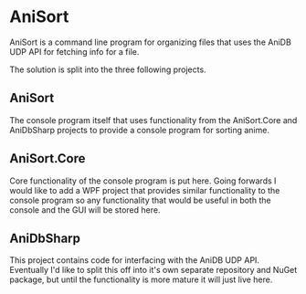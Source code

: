 # AniSort
AniSort is a command line program for organizing files that uses the AniDB UDP API for fetching info for a file.

The solution is split into the three following projects.  
## AniSort
The console program itself that uses functionality from the AniSort.Core and AniDbSharp projects to provide a console program for sorting anime.

## AniSort.Core
Core functionality of the console program is put here. Going forwards I would like to add a WPF project that provides similar functionality to the console program so any functionality that would be useful in both the console and the GUI will be stored here.

## AniDbSharp 
This project contains code for interfacing with the AniDB UDP API. Eventually I'd like to split this off into it's own separate repository and NuGet package, but until the functionality is more mature it will just live here.